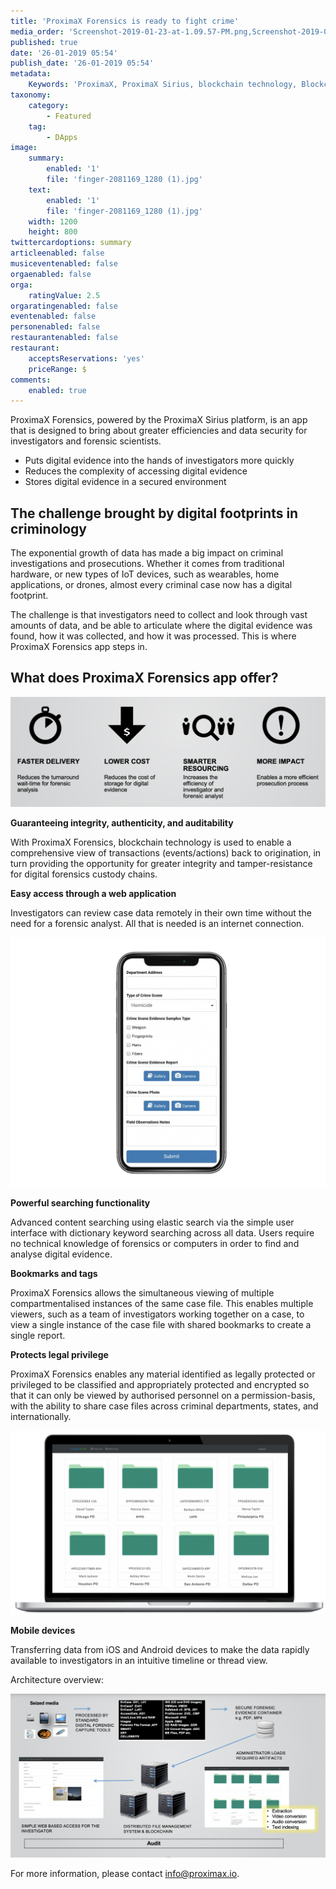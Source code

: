 ```yaml
---
title: 'ProximaX Forensics is ready to fight crime'
media_order: 'Screenshot-2019-01-23-at-1.09.57-PM.png,Screenshot-2019-01-08-at-5.59.41-PM.png,Screenshot-2019-01-08-at-8.44.34-PM.png,Screenshot-2019-01-08-at-4.53.15-PM.png,finger-2081169_1280 (1).jpg'
published: true
date: '26-01-2019 05:54'
publish_date: '26-01-2019 05:54'
metadata:
    Keywords: 'ProximaX, ProximaX Sirius, blockchain technology, Blockchain powered, Blockchain protocol, Distributed ledger technology, DLT, dlt, Distributed ledger, Decentralized database, Decentralized database technology, Decentralized storage, Decentralized storage technology, Decentralized supply chain, Decentralized streaming, Integrated and distributed ledger technology, IaDLt, Peer-to-peer technology, Peer to peer streaming, Peer to peer, Consensus mechanism, Consensus protocol, Asymmetric encryption, Data encryption, Off-chain storage, Off-chain streaming, Distributed File Management System, DFMS, Super Contract, Immutability, Data encryption, Encrypted by default, Permissioned, Permission based, Tokenomics, Token economics, Crypto trading, Cryptocurrency, Supply chain, CSD, Central Securities Depository, STO, Security Token Offering, Decentralized supply chain, STO, Private blockchain, DAapps, Decentralized applications, Blockchain apps, Streaming Layer, Streaming Node, Storage Layer, Storage Node, Sharded Information, Sharded Data, Use Case, Use Cases, Blockchain Consensus, Consensus Protocol, Enterprise Solution, Enterprise Solutions, System Integration, Transparency, Immutability, Irreversibility, Traceability, Proof of Bandwidth, Proof of Conflation Aggregate, Proof of Storage, Encryption, Data Security, Data Privacy, Cyber Security, Hackers, Hacking, Nodes, Public Chain, Private Chain, Hybrid Chain, Public & Private Chain, Catapult, SDK, SDKs, Software Development Kits, Super Contract, Super Contracts, Smart Contract, Smart Contracts, Peer-to-Peer , Peer-to-Peer Storage, Software-as-a-Service, SaaS, Lon Wong, PSP, PeerStream, PeerStream Protocol, Anonymous streaming, New Economic Model, New Economic Model Foundation, 482.solutions, Ministry of Community Development UAE, Dragonfly  Fintech, Xarcade, Testnet, Test network, Mainnet, Main network, Tokenomics, Token Economics, XPX, Crypto Currency, Crypto Currencies, Crypto Exchange, Crypto Exchanges, Bitcoin, Zero trust, Escrow, Onchain escrow, Trustless swaps, Trustless, Onion routing, SIM Identity attestation, ProximaX KYC, KYC, Know Your Customer, Know Your Counter Party, Onboarding Customer, Customer Onboarding, Identity Management, Identity Management System, Identity Verification, Identity Authentication, Anti-Money Laundering, AML, RegTech, Regulation Tech, Regulation Technology, GDPR, General Data Protection Regulation, EU GDPR, European Union GDPR, European Union General Data Protection Regulation, Knowyourcustomer, Compliance system, Compliance systems, , ProximaX Suite, Office Suite, Office Collaboration, Workforce Collaboration, Collaboration, Real Time Collaboration, Office suite, word processing, Office collaboration, File sharing, Decentralized file sharing, Real Time Editing, Office Productivity, Productivity, Office Applications, Microsoft Office, Word Processor, Word Processing, Microsoft Word Spreadsheet, Spreadsheets, Excel, Microsoft Excel, Presentation, Presentations, Microsoft Powerpoint, Powerpoint, Keynote, Collabora Office, LibreOffice, Collabora Productivity, Collabora Productivity Ltd,'
taxonomy:
    category:
        - Featured
    tag:
        - DApps
image:
    summary:
        enabled: '1'
        file: 'finger-2081169_1280 (1).jpg'
    text:
        enabled: '1'
        file: 'finger-2081169_1280 (1).jpg'
    width: 1200
    height: 800
twittercardoptions: summary
articleenabled: false
musiceventenabled: false
orgaenabled: false
orga:
    ratingValue: 2.5
orgaratingenabled: false
eventenabled: false
personenabled: false
restaurantenabled: false
restaurant:
    acceptsReservations: 'yes'
    priceRange: $
comments:
    enabled: true
---
```


ProximaX Forensics, powered by the ProximaX Sirius platform, is an app that is designed to bring about greater efficiencies and data security for investigators and forensic scientists.

* Puts digital evidence into the hands of investigators more quickly
* Reduces the complexity of accessing digital evidence
* Stores digital evidence in a secured environment 


## The challenge brought by digital footprints in criminology 

The exponential growth of data has made a big impact on criminal investigations and prosecutions.  Whether it comes from traditional hardware, or new types of IoT devices, such as wearables, home applications, or drones, almost every criminal case now has a digital footprint.  

The challenge is that investigators need to collect and look through vast amounts of data, and be able to articulate where the digital evidence was found, how it was collected, and how it was processed.  This is where ProximaX Forensics app steps in.  

## What does ProximaX Forensics app offer?

![](Screenshot-2019-01-23-at-1.09.57-PM.png)

**Guaranteeing integrity, authenticity, and auditability**

With ProximaX Forensics, blockchain technology is used to enable a comprehensive view of transactions (events/actions) back to origination, in turn providing the opportunity for greater integrity and tamper-resistance for digital forensics custody chains.    

**Easy access through a web application**

Investigators can review case data remotely in their own time without the need for a forensic analyst.  All that is needed is an internet connection. 

![](Screenshot-2019-01-08-at-4.53.15-PM.png)


**Powerful searching functionality**

Advanced content searching using elastic search via the simple user interface with dictionary keyword searching across all data.  Users require no technical knowledge of forensics or computers in order to find and analyse digital evidence.

**Bookmarks and tags**

ProximaX Forensics allows the simultaneous viewing of multiple compartmentalised instances of the same case file. This enables multiple viewers, such as a team of investigators working together on a case, to view a single instance of the case file with shared bookmarks to create a single report.

**Protects legal privilege**

ProximaX Forensics enables any material identified as legally protected or privileged to be classified and appropriately protected and encrypted so that it can only be viewed by authorised personnel on a permission-basis, with the ability to share case files across criminal departments, states, and internationally.

![](Screenshot-2019-01-08-at-5.59.41-PM.png)

**Mobile devices** 

Transferring data from iOS and Android devices to make the data rapidly available to investigators in an intuitive timeline or thread view. 

Architecture overview: 

![](Screenshot-2019-01-08-at-8.44.34-PM.png)

For more information, please contact info@proximax.io.

